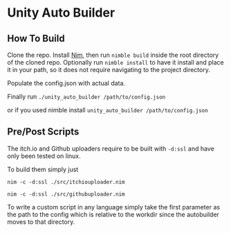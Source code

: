 # Unity Auto Builder

## How To Build

Clone the repo. Install [Nim](https://github.com/dom96/choosenim), then run `nimble build` inside the root directory of the cloned repo.
Optionally run `nimble install` to have it install and place it in your path, so it does not require navigating to the project directory.

Populate the config.json with actual data.

Finally run `./unity_auto_builder /path/to/config.json`

or if you used nimble install
`unity_auto_builder /path/to/config.json`

## Pre/Post Scripts
The itch.io and Github uploaders require to be built with `-d:ssl` and have only been tested on linux.

To build them simply just 

`nim -c -d:ssl ./src/itchiouploader.nim`

`nim -c -d:ssl ./src/githubuploader.nim`

To write a custom script in any language simply take the first parameter as the path to the config which is relative to the workdir since the autobuilder moves to that directory.